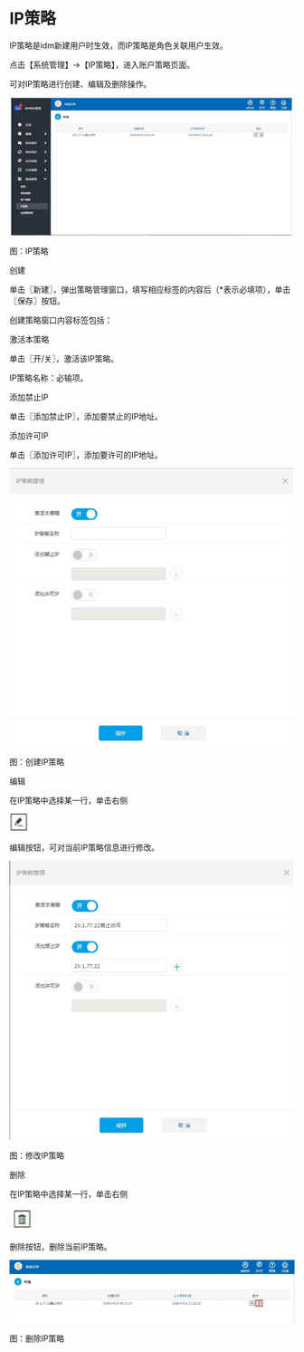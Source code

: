 # IP策略

IP策略是idm新建用户时生效，而IP策略是角色关联用户生效。

点击【系统管理】->【IP策略】，进入账户策略页面。

可对IP策略进行创建、编辑及删除操作。

![](/articles/idm/5-/images/image140.png)

图：IP策略

创建

单击〖新建〗，弹出策略管理窗口，填写相应标签的内容后（*表示必填项），单击〖保存〗按钮。

创建策略窗口内容标签包括：

激活本策略

单击〖开/关〗，激活该IP策略。

IP策略名称：必输项。

添加禁止IP

单击〖添加禁止IP〗，添加要禁止的IP地址。

添加许可IP

单击〖添加许可IP〗，添加要许可的IP地址。

![](/articles/idm/5-/images/image141.png)

图：创建IP策略

编辑

在IP策略中选择某一行，单击右侧

![](/articles/idm/2-/images/image5.png)

编辑按钮，可对当前IP策略信息进行修改。

![](/articles/idm/5-/images/image142.png)

图：修改IP策略

删除

在IP策略中选择某一行，单击右侧

![](/articles/idm/2-/images/image7.png)

删除按钮，删除当前IP策略。

![](/articles/idm/5-/images/image143.png)

图：删除IP策略














